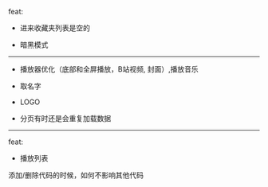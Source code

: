 feat:

- 进来收藏夹列表是空的

- 暗黑模式

---

- 播放器优化（底部和全屏播放，B站视频, 封面）,播放音乐

- 取名字

- LOGO

- 分页有时还是会重复加载数据

----

feat:

- 播放列表


添加/删除代码的时候，如何不影响其他代码
